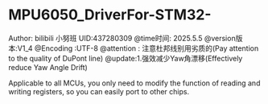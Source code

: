# MPU6050_DriverFor-STM32-
Author: bilibili   小努班 UID:437280309
@time时间: 2025.5.5
@version版本:V1_4
@Encoding :UTF-8
@attention : 注意杜邦线别用劣质的(Pay attention to the quality of DuPont line)
@update:1.强效减少Yaw角漂移(Effectively reduce Yaw Angle Drift)

Applicable to all MCUs, you only need to modify the function of reading and writing registers, so you can easily port to other chips.
